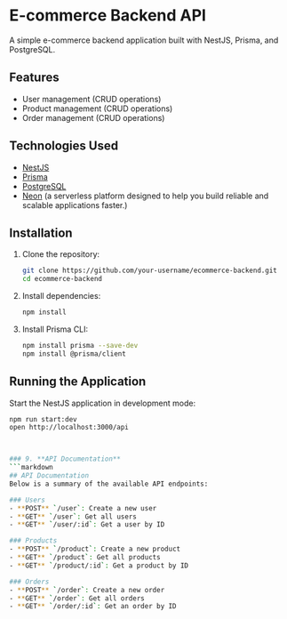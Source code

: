 

# E-commerce Backend API
A simple e-commerce backend application built with NestJS, Prisma, and PostgreSQL.

## Features
- User management (CRUD operations)
- Product management (CRUD operations)
- Order management (CRUD operations)

## Technologies Used
- [NestJS](https://nestjs.com/)
- [Prisma](https://www.prisma.io/)
- [PostgreSQL](https://www.postgresql.org/)
- [Neon](https://neon.tech/) (a serverless platform designed to help you build reliable and scalable applications faster.)

## Installation
1. Clone the repository:
   ```bash
   git clone https://github.com/your-username/ecommerce-backend.git
   cd ecommerce-backend
   ```

2. Install dependencies:
   ```bash
   npm install
   ```

3. Install Prisma CLI:
   ```bash
   npm install prisma --save-dev
   npm install @prisma/client
   ```

## Running the Application
Start the NestJS application in development mode:
```bash
npm run start:dev
open http://localhost:3000/api



### 9. **API Documentation**
```markdown
## API Documentation
Below is a summary of the available API endpoints:

### Users
- **POST** `/user`: Create a new user
- **GET** `/user`: Get all users
- **GET** `/user/:id`: Get a user by ID

### Products
- **POST** `/product`: Create a new product
- **GET** `/product`: Get all products
- **GET** `/product/:id`: Get a product by ID

### Orders
- **POST** `/order`: Create a new order
- **GET** `/order`: Get all orders
- **GET** `/order/:id`: Get an order by ID





